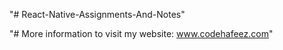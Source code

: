 "# React-Native-Assignments-And-Notes" 

"# More information to visit my website: www.codehafeez.com"